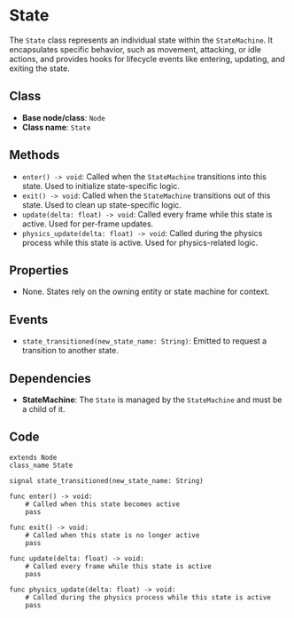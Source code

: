 # State

The `State` class represents an individual state within the `StateMachine`. It encapsulates specific behavior, such as movement, attacking, or idle actions, and provides hooks for lifecycle events like entering, updating, and exiting the state.

## **Class**

- **Base node/class**: `Node`
- **Class name**: `State`

## **Methods**

- `enter() -> void`: Called when the `StateMachine` transitions into this state. Used to initialize state-specific logic.
- `exit() -> void`: Called when the `StateMachine` transitions out of this state. Used to clean up state-specific logic.
- `update(delta: float) -> void`: Called every frame while this state is active. Used for per-frame updates.
- `physics_update(delta: float) -> void`: Called during the physics process while this state is active. Used for physics-related logic.

## **Properties**

- None. States rely on the owning entity or state machine for context.

## **Events**

- `state_transitioned(new_state_name: String)`: Emitted to request a transition to another state.

## **Dependencies**

- **StateMachine**: The `State` is managed by the `StateMachine` and must be a child of it.

## **Code**

```gdscript
extends Node
class_name State

signal state_transitioned(new_state_name: String)

func enter() -> void:
    # Called when this state becomes active
    pass

func exit() -> void:
    # Called when this state is no longer active
    pass

func update(delta: float) -> void:
    # Called every frame while this state is active
    pass

func physics_update(delta: float) -> void:
    # Called during the physics process while this state is active
    pass
```